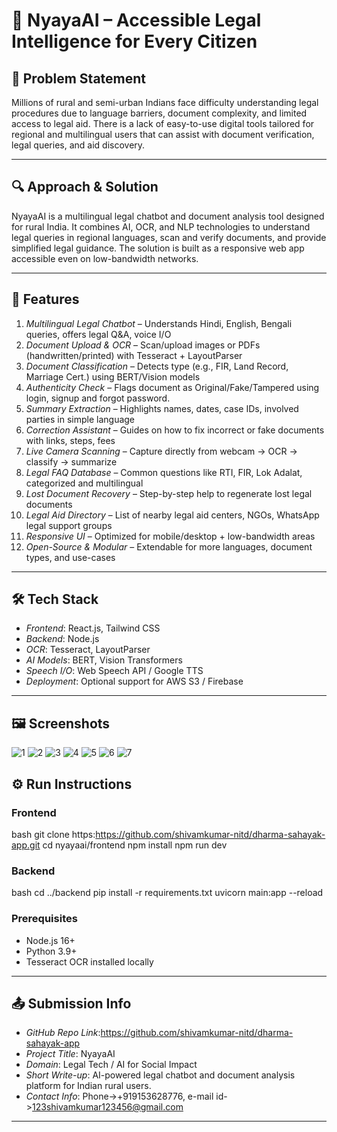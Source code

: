 # 🌟 NyayaAI – Accessible Legal Intelligence for Every Citizen

## 🧩 Problem Statement

Millions of rural and semi-urban Indians face difficulty understanding legal procedures due to language barriers, document complexity, and limited access to legal aid. There is a lack of easy-to-use digital tools tailored for regional and multilingual users that can assist with document verification, legal queries, and aid discovery.

---

## 🔍 Approach & Solution

NyayaAI is a multilingual legal chatbot and document analysis tool designed for rural India. It combines AI, OCR, and NLP technologies to understand legal queries in regional languages, scan and verify documents, and provide simplified legal guidance. The solution is built as a responsive web app accessible even on low-bandwidth networks.

---

## 🚀 Features

1. *Multilingual Legal Chatbot* – Understands Hindi, English, Bengali queries, offers legal Q&A, voice I/O
2. *Document Upload & OCR* – Scan/upload images or PDFs (handwritten/printed) with Tesseract + LayoutParser
3. *Document Classification* – Detects type (e.g., FIR, Land Record, Marriage Cert.) using BERT/Vision models
4. *Authenticity Check* – Flags document as Original/Fake/Tampered using login, signup and forgot password.
5. *Summary Extraction* – Highlights names, dates, case IDs, involved parties in simple language
6. *Correction Assistant* – Guides on how to fix incorrect or fake documents with links, steps, fees
7. *Live Camera Scanning* – Capture directly from webcam → OCR → classify → summarize
8. *Legal FAQ Database* – Common questions like RTI, FIR, Lok Adalat, categorized and multilingual
9. *Lost Document Recovery* – Step-by-step help to regenerate lost legal documents
10. *Legal Aid Directory* – List of nearby legal aid centers, NGOs, WhatsApp legal support groups
11. *Responsive UI* – Optimized for mobile/desktop + low-bandwidth areas
12. *Open-Source & Modular* – Extendable for more languages, document types, and use-cases

---

## 🛠 Tech Stack

- *Frontend*: React.js, Tailwind CSS
- *Backend*: Node.js
- *OCR*: Tesseract, LayoutParser
- *AI Models*: BERT, Vision Transformers
- *Speech I/O*: Web Speech API / Google TTS
- *Deployment*: Optional support for AWS S3 / Firebase

---

## 🖼 Screenshots
![1](../Frontend/src/assets/1.jpg)
![2](../Frontend/src/assets/2.jpg)
![3](../Frontend/src/assets/3.jpg)
![4](../Frontend/src/assets/4.jpg)
![5](../Frontend/src/assets/5.jpg)
![6](../Frontend/src/assets/6.jpg)
![7](../Frontend/src/assets/7.jpg)

## ⚙ Run Instructions

### Frontend
bash
git clone https:https://github.com/shivamkumar-nitd/dharma-sahayak-app.git
cd nyayaai/frontend
npm install
npm run dev


### Backend
bash
cd ../backend
pip install -r requirements.txt
uvicorn main:app --reload


### Prerequisites
- Node.js 16+
- Python 3.9+
- Tesseract OCR installed locally

---

## 📤 Submission Info

- *GitHub Repo Link*:https://github.com/shivamkumar-nitd/dharma-sahayak-app
- *Project Title*: NyayaAI
- *Domain*: Legal Tech / AI for Social Impact
- *Short Write-up*: AI-powered legal chatbot and document analysis platform for Indian rural users.
- *Contact Info*: Phone->+919153628776, e-mail id->123shivamkumar123456@gmail.com

---
